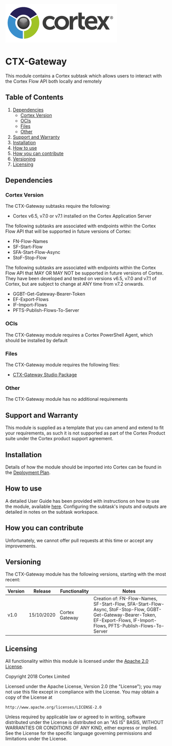 <a href="https://www.cortex-ia.co.uk/" target="_blank"><img src="https://github.com/CortexIATest/CTXImages/blob/master/Cortex-350-120.png" alt="Welcome to Cortex!" width="350" height="120" border="0"></a>

# CTX-Gateway
This module contains a Cortex subtask which allows users to interact with the Cortex Flow API both locally and remotely

## Table of Contents
1) [Dependencies](#dependencies)
    * [Cortex Version](#cortex-version)
    * [OCIs](#ocis)
    * [Files](#files)
    * [Other](#other)
1) [Support and Warranty](#support-and-warranty)
1) [Installation](#installation)
1) [How to use](#how-to-use)
1) [How you can contribute](#how-you-can-contribute)
1) [Versioning](#versioning)
1) [Licensing](#licensing)

## Dependencies
### Cortex Version
The CTX-Gateway subtasks require the following:
*	Cortex v6.5, v7.0 or v7.1 installed on the Cortex Application Server

The following subtasks are associated with endpoints within the Cortex Flow API that will be supported in future versions of Cortex:
*	FN-Flow-Names
*	SF-Start-Flow
*	SFA-Start-Flow-Async
*	StoF-Stop-Flow

The following subtasks are associated with endpoints within the Cortex Flow API that MAY OR MAY NOT be supported in future versions of Cortex. They have been developed and tested on versions v6.5, v7.0 and v7.1 of Cortex, but are subject to change at ANY time from v7.2 onwards.
*	GGBT-Get-Gateway-Bearer-Token
*	EF-Export-Flows
*	IF-Import-Flows
*	PFTS-Publish-Flows-To-Server


### OCIs
The CTX-Gateway module requires a Cortex PowerShell Agent, which should be installed by default

### Files
The CTX-Gateway module requires the following files:
* [CTX-Gateway Studio Package](https://github.com/CortexIntelligentAutomation/CTX-Gateway/releases/download/V1.0/CTX-Gateway.studiopkg)


### Other
The CTX-Gateway module has no additional requirements

## Support and Warranty 
This module is supplied as a template that you can amend and extend to fit your requirements, as such it is not supported as part of the Cortex Product suite under the Cortex product support agreement.

## Installation
Details of how the module should be imported into Cortex can be found in the [Deployment Plan](https://github.com/CortexIntelligentAutomation/CTX-Gateway/blob/master/CTX-Gateway%20-%20Deployment%20Plan.pdf).

## How to use
A detailed User Guide has been provided with instructions on how to use the module, available [here](https://github.com/CortexIntelligentAutomation/CTX-Gateway/blob/master/CTX-Gateway%20-%20User%20Guide.pdf). Configuring the subtask's inputs and outputs are detailed in notes on the subtask workspace.

## How you can contribute
Unfortunately, we cannot offer pull requests at this time or accept any improvements.

## Versioning
The CTX-Gateway module has the following versions, starting with the most recent:

Version | Release | Functionality | Notes
------------ | ------------- | ----------- | -----------
v1.0 | 15/10/2020 | Cortex Gateway | Creation of: FN-Flow-Names, SF-Start-Flow, SFA-Start-Flow-Async, StoF-Stop-Flow, GGBT-Get-Gateway-Bearer-Token, EF-Export-Flows, IF-Import-Flows, PFTS-Publish-Flows-To-Server


## Licensing
All functionality within this module is licensed under the [Apache 2.0 License](https://www.apache.org/licenses/LICENSE-2.0).

Copyright 2018 Cortex Limited

Licensed under the Apache License, Version 2.0 (the "License");
you may not use this file except in compliance with the License.
You may obtain a copy of the License at

    http://www.apache.org/licenses/LICENSE-2.0

Unless required by applicable law or agreed to in writing, software
distributed under the License is distributed on an "AS IS" BASIS,
WITHOUT WARRANTIES OR CONDITIONS OF ANY KIND, either express or implied.
See the License for the specific language governing permissions and
limitations under the License.
